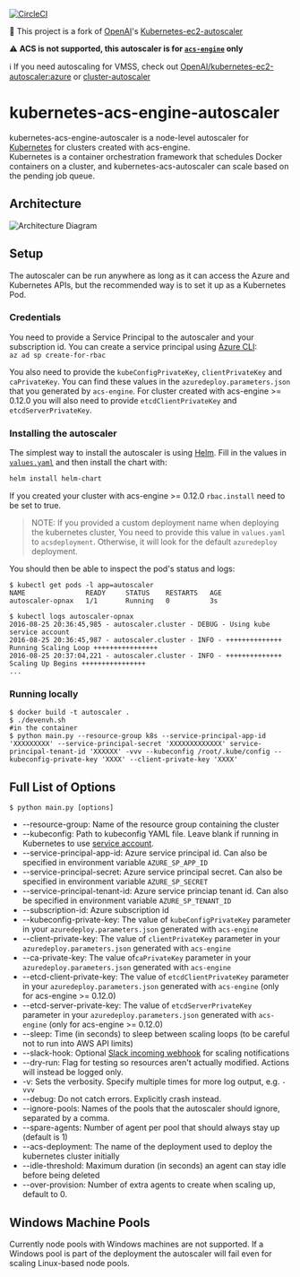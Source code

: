
[![CircleCI](https://circleci.com/gh/wbuchwalter/Kubernetes-acs-engine-autoscaler.svg?style=svg)](https://circleci.com/gh/wbuchwalter/Kubernetes-acs-engine-autoscaler)


:star2: This project is a fork of [OpenAI](https://openai.com/blog/)'s [Kubernetes-ec2-autoscaler](https://github.com/openai/kubernetes-ec2-autoscaler)  
 
:warning: **ACS is not supported, this autoscaler is for [`acs-engine`](https://github.com/azure/acs-engine) only**

:information_source: If you need autoscaling for VMSS, check out [OpenAI/kubernetes-ec2-autoscaler:azure](https://github.com/openai/kubernetes-ec2-autoscaler/tree/azure) or [cluster-autoscaler](https://github.com/kubernetes/contrib/tree/master/cluster-autoscaler)

# kubernetes-acs-engine-autoscaler

kubernetes-acs-engine-autoscaler is a node-level autoscaler for [Kubernetes](http://kubernetes.io/) for clusters created with acs-engine.  
Kubernetes is a container orchestration framework that schedules Docker containers on a cluster, and kubernetes-acs-autoscaler can scale based on the pending job queue.

## Architecture

![Architecture Diagram](docs/kubernetes-acs-autoscaler.png)

## Setup

The autoscaler can be run anywhere as long as it can access the Azure
and Kubernetes APIs, but the recommended way is to set it up as a
Kubernetes Pod.

### Credentials

You need to provide a Service Principal to the autoscaler and your subscription id.
You can create a service principal using [Azure CLI](https://github.com/Azure/azure-cli):  
`az ad sp create-for-rbac`

You also need to provide the `kubeConfigPrivateKey`, `clientPrivateKey` and `caPrivateKey`. You can find these values in the `azuredeploy.parameters.json` that you generated by `acs-engine`.
For cluster created with acs-engine >= 0.12.0 you will also need to provide `etcdClientPrivateKey` and `etcdServerPrivateKey`.

### Installing the autoscaler

The simplest way to install the autoscaler is using [Helm](helm.sh).
Fill in the values in [`values.yaml`](./helm-chart/values.yaml) and then install the chart with:
```bash
helm install helm-chart
```

If you created your cluster with acs-engine >= 0.12.0 `rbac.install` need to be set to true.


> NOTE: If you provided a custom deployment name when deploying the kubernetes cluster, You need to provide this value in `values.yaml` to `acsdeployment`. Otherwise, it will look for the default `azuredeploy` deployment.

You should then be able to inspect the pod's status and logs:
```
$ kubectl get pods -l app=autoscaler
NAME               READY     STATUS    RESTARTS   AGE
autoscaler-opnax   1/1       Running   0          3s

$ kubectl logs autoscaler-opnax 
2016-08-25 20:36:45,985 - autoscaler.cluster - DEBUG - Using kube service account
2016-08-25 20:36:45,987 - autoscaler.cluster - INFO - ++++++++++++++ Running Scaling Loop ++++++++++++++++
2016-08-25 20:37:04,221 - autoscaler.cluster - INFO - ++++++++++++++ Scaling Up Begins ++++++++++++++++
...
```

### Running locally
```
$ docker build -t autoscaler .
$ ./devenvh.sh
#in the container
$ python main.py --resource-group k8s --service-principal-app-id 'XXXXXXXXX' --service-principal-secret 'XXXXXXXXXXXXX' service-principal-tenant-id 'XXXXXX' -vvv --kubeconfig /root/.kube/config --kubeconfig-private-key 'XXXX' --client-private-key 'XXXX'
```

## Full List of Options

```
$ python main.py [options]
```
- --resource-group: Name of the resource group containing the cluster
- --kubeconfig: Path to kubeconfig YAML file. Leave blank if running in Kubernetes to use [service account](http://kubernetes.io/docs/user-guide/service-accounts/).
- --service-principal-app-id: Azure service principal id. Can also be specified in environment variable `AZURE_SP_APP_ID`
- --service-principal-secret: Azure service principal secret. Can also be specified in environment variable `AZURE_SP_SECRET`
- --service-principal-tenant-id: Azure service princiap tenant id. Can also be specified in environment variable `AZURE_SP_TENANT_ID`
- --subscription-id: Azure subscription id
- --kubeconfig-private-key: The value of `kubeConfigPrivateKey` parameter in your `azuredeploy.parameters.json` generated with `acs-engine`
- --client-private-key: The value of `clientPrivateKey` parameter in your `azuredeploy.parameters.json` generated with `acs-engine`
- --ca-private-key: The value of`caPrivateKey` parameter in your `azuredeploy.parameters.json` generated with `acs-engine`
- --etcd-client-private-key: The value of `etcdClientPrivateKey` parameter in your `azuredeploy.parameters.json` generated with `acs-engine` (only for acs-engine >= 0.12.0)
- --etcd-server-private-key: The value of `etcdServerPrivateKey` parameter in your `azuredeploy.parameters.json` generated with `acs-engine` (only for acs-engine >= 0.12.0)
- --sleep: Time (in seconds) to sleep between scaling loops (to be careful not to run into AWS API limits)
- --slack-hook: Optional [Slack incoming webhook](https://api.slack.com/incoming-webhooks) for scaling notifications
- --dry-run: Flag for testing so resources aren't actually modified. Actions will instead be logged only.
- -v: Sets the verbosity. Specify multiple times for more log output, e.g. `-vvv`
- --debug: Do not catch errors. Explicitly crash instead.
- --ignore-pools: Names of the pools that the autoscaler should ignore, separated by a comma.
- --spare-agents: Number of agent per pool that should always stay up (default is 1)
- --acs-deployment: The name of the deployment used to deploy the kubernetes cluster initially
- --idle-threshold: Maximum duration (in seconds) an agent can stay idle before being deleted
- --over-provision: Number of extra agents to create when scaling up, default to 0.

## Windows Machine Pools

Currently node pools with Windows machines are not supported. If a Windows pool is part of the deployment the autoscaler will fail even for scaling Linux-based node pools.
